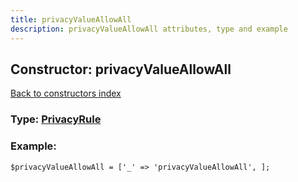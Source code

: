 ```yaml
---
title: privacyValueAllowAll
description: privacyValueAllowAll attributes, type and example
---
```

## Constructor: privacyValueAllowAll  
[Back to constructors index](index.md)






### Type: [PrivacyRule](../types/PrivacyRule.md)


### Example:

```
$privacyValueAllowAll = ['_' => 'privacyValueAllowAll', ];
```  

